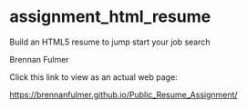 # assignment_html_resume
Build an HTML5 resume to jump start your job search

Brennan Fulmer

Click this link to view as an actual web page:

https://brennanfulmer.github.io/Public_Resume_Assignment/
